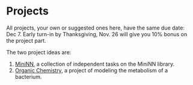 # Projects

All projects, your own or suggested ones here, have the same due date: Dec 7. 
Early turn-in by Thanksgiving, Nov. 26 will give you 10% bonus on the project part.

The two project ideas are: 
1. [MiniNN](./MiniNN.md), a collection of independent tasks on the MiniNN library. 
2. [Organic Chemistry](./organic_chemistry.md), a project of modeling the metabolism of a bacterium. 
